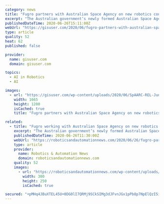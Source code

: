 ```yaml
---
category: news
title: "Fugro partners with Australian Space Agency on new robotics control complex"
excerpt: "The Australian government’s newly formed Australian Space Agency (ASA) has partnered with Fugro to design, build and operate the Australian Space Automation, Artificial Intelligence and Robotics Control Complex (SpAARC) in Western Australia (WA)."
publishedDateTime: 2020-06-26T15:11:00Z
webUrl: "https://gisuser.com/2020/06/fugro-partners-with-australian-space-agency-on-new-robotics-control-complex/"
type: article
quality: 52
heat: 62
published: false

provider:
  name: gisuser.com
  domain: gisuser.com

topics:
  - AI in Robotics
  - AI

images:
  - url: "https://gisuser.com/wp-content/uploads/2020/06/SpAARC-REL-June20-COMPR.jpg"
    width: 1665
    height: 1200
    isCached: true
    title: "Fugro partners with Australian Space Agency on new robotics control complex"

related:
  - title: "Fugro working with Australian Space Agency on new robotics control complex"
    excerpt: "The Australian government’s newly formed Australian Space Agency (ASA) has partnered with Fugro to design, build and operate the Australian Space Automation, Artificial intelligence and Robotics"
    publishedDateTime: 2020-06-26T11:30:00Z
    webUrl: "https://roboticsandautomationnews.com/2020/06/26/fugro-partners-with-australian-space-agency-on-new-robotics-control-complex/33492/"
    type: article
    provider:
      name: Robotics & Automation News
      domain: roboticsandautomationnews.com
    quality: 52
    images:
      - url: "https://roboticsandautomationnews.com/wp-content/uploads/2020/04/randomsckbutton32.jpg"
        width: 300
        height: 250
        isCached: true

secured: "+pMHq4JBuXTEL45U+0DG0lI7QRMj9SCkSIMg3dJFvnJGx1pPb8p7NpElQzI5i4zMgklda73W7pQMORDK8XSvqOfAjcUdu665eq9byZ/HJvrKtlPhI2kCALEPKnXbykCes2lmdliRuGqqbLkAGUwLeHoTa0h5IZMnewsJEWdDo0FlrUbctMVCJ7ZkXIiNKy8b2b7s9NDZI6zqXflY1uxoZz8Fa25EUnmPdSKCtLWR6ww/scDcPJWMnMsbnQ3NPWlNaYvmHwJDeDE1Mj0pHGRDmSthwEKq5CQ1unTa2j9mwcUECrgepaDpkAk8gRdEX5x/9ClpECjB1ljXCxXiqzLNBA==;E56b+d4DMFNf+4gJ8bb+7Q=="
---
```


